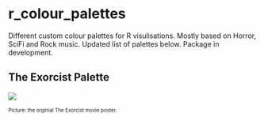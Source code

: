 # r_colour_palettes

Different custom colour palettes for R visulisations. Mostly based on Horror, SciFi and Rock music. Updated list of palettes below. Package in development.

## The Exorcist Palette

![](rcolourpalette/exorcist/images/exorcistpaletteexample.png) 

<font size="1"> Picture: the orginial The Exorcist movie poster.</font>







